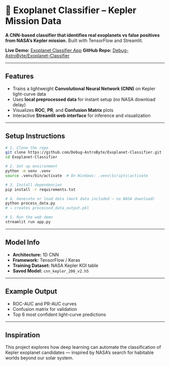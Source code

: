 # 🌌 Exoplanet Classifier – Kepler Mission Data
**A CNN-based classifier that identifies real exoplanets vs false positives from NASA’s Kepler mission.**
Built with TensorFlow and Streamlit.

 **Live Demo:** [Exoplanet Classifier App](https://exoplanet-classifier-agdeywxg3ngr22rxabzrqu.streamlit.app/)
 **GitHub Repo:** [Debug-AstroByte/Exoplanet-Classifier](https://github.com/Debug-AstroByte/Exoplanet-Classifier)

---

##  Features
- Trains a lightweight **Convolutional Neural Network (CNN)** on Kepler light-curve data
- Uses **local preprocessed data** for instant setup (no NASA download delay)
- Visualizes **ROC**, **PR**, and **Confusion Matrix** plots
- Interactive **Streamlit web interface** for inference and visualization

---

##  Setup Instructions

```bash
# 1. Clone the repo
git clone https://github.com/Debug-AstroByte/Exoplanet-Classifier.git
cd Exoplanet-Classifier

# 2. Set up environment
python -m venv .venv
source .venv/bin/activate  # On Windows: .venv\Scripts\activate

# 3. Install dependencies
pip install -r requirements.txt

# 4. Generate or load data (mock data included — no NASA download)
python process_data.py
# → creates processed_data_output.pkl

# 5. Run the web demo
streamlit run app.py
```

---

##  Model Info
- **Architecture:** 1D CNN
- **Framework:** TensorFlow / Keras
- **Training Dataset:** NASA Kepler KOI table
- **Saved Model:** `cnn_kepler_200_v2.h5`

---

##  Example Output
- ROC-AUC and PR-AUC curves
- Confusion matrix for validation
- Top 6 most confident light-curve predictions

---

##  Inspiration
This project explores how deep learning can automate the classification of Kepler exoplanet candidates — inspired by NASA’s search for habitable worlds beyond our solar system.
